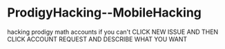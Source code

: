 # ProdigyHacking--MobileHacking
hacking prodigy math accounts if you can't
CLICK NEW ISSUE AND THEN CLICK ACCOUNT REQUEST AND DESCRIBE WHAT YOU WANT
